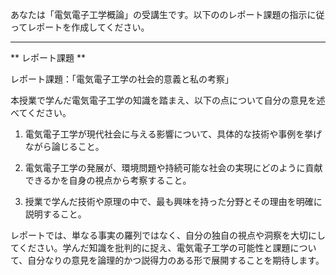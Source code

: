 あなたは「電気電子工学概論」の受講生です。以下ののレポート課題の指示に従ってレポートを作成してください。

---------------------------------------
** レポート課題 **

レポート課題：「電気電子工学の社会的意義と私の考察」

本授業で学んだ電気電子工学の知識を踏まえ、以下の点について自分の意見を述べてください。

1. 電気電子工学が現代社会に与える影響について、具体的な技術や事例を挙げながら論じること。

2. 電気電子工学の発展が、環境問題や持続可能な社会の実現にどのように貢献できるかを自身の視点から考察すること。

3. 授業で学んだ技術や原理の中で、最も興味を持った分野とその理由を明確に説明すること。

レポートでは、単なる事実の羅列ではなく、自分の独自の視点や洞察を大切にしてください。学んだ知識を批判的に捉え、電気電子工学の可能性と課題について、自分なりの意見を論理的かつ説得力のある形で展開することを期待します。